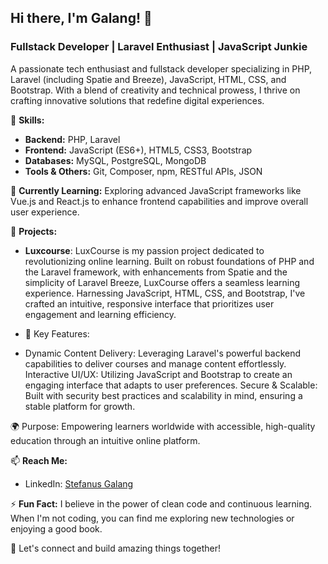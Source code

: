 ## Hi there, I'm Galang! 👋
### Fullstack Developer | Laravel Enthusiast | JavaScript Junkie

A passionate tech enthusiast and fullstack developer specializing in PHP, Laravel (including Spatie and Breeze), 
JavaScript, HTML, CSS, and Bootstrap. With a blend of creativity and technical prowess, I thrive on crafting innovative solutions that redefine digital experiences.

🔭 **Skills:**
- **Backend:** PHP, Laravel
- **Frontend:** JavaScript (ES6+), HTML5, CSS3, Bootstrap
- **Databases:** MySQL, PostgreSQL, MongoDB
- **Tools & Others:** Git, Composer, npm, RESTful APIs, JSON

🌱 **Currently Learning:**
Exploring advanced JavaScript frameworks like Vue.js and React.js to enhance frontend capabilities and improve overall user experience.

💼 **Projects:**
- **Luxcourse**: LuxCourse is my passion project dedicated to revolutionizing online learning. Built on robust foundations of PHP and the Laravel framework,
  with enhancements from Spatie and the simplicity of Laravel Breeze, LuxCourse offers a seamless learning experience. Harnessing JavaScript, HTML, CSS, and Bootstrap,
  I've crafted an intuitive, responsive interface that prioritizes user engagement and learning efficiency.

- 🔧 Key Features:

- Dynamic Content Delivery: Leveraging Laravel's powerful backend capabilities to deliver courses and manage content effortlessly.
Interactive UI/UX: Utilizing JavaScript and Bootstrap to create an engaging interface that adapts to user preferences.
Secure & Scalable: Built with security best practices and scalability in mind, ensuring a stable platform for growth.

🌍 Purpose: Empowering learners worldwide with accessible, high-quality education through an intuitive online platform.




📫 **Reach Me:**
- LinkedIn: [Stefanus Galang](https://www.linkedin.com/in/stefanus-galang-87bb411b9?utm_source=share&utm_campaign=share_via&utm_content=profile&utm_medium=ios_app)
  

⚡ **Fun Fact:**
I believe in the power of clean code and continuous learning. When I'm not coding, you can find me exploring new technologies or enjoying a good book.

🚀 Let's connect and build amazing things together!
